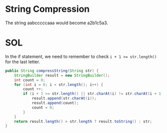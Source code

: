 # String Compression

The string aabcccccaaa would become a2b1c5a3.

# SOL

In the if statement, we need to remember to check `i + 1 >= str.length()` for the last letter.


```java
public String compressString(String str) {
	StringBuilder result = new StringBuilder(); 
	int count = 0;
	for (int i = 0; i < str.length(); i++) {
		count ++;
		if (i + 1 >= str.length() || str.charAt(i) != str.charAt(i + 1)) {
			result.append(str.charAt(i));
			result.append(count);
			count = 0;
		}
	}
	return result.length() > str.length ? result.toString() : str;
}
```